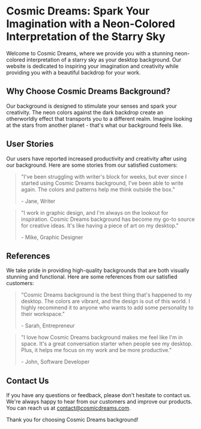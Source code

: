 <!--font:Montserrat-->

# Cosmic Dreams: Spark Your Imagination with a Neon-Colored Interpretation of the Starry Sky

Welcome to Cosmic Dreams, where we provide you with a stunning neon-colored interpretation of a starry sky as your desktop background. Our website is dedicated to inspiring your imagination and creativity while providing you with a beautiful backdrop for your work.

## Why Choose Cosmic Dreams Background?

Our background is designed to stimulate your senses and spark your creativity. The neon colors against the dark backdrop create an otherworldly effect that transports you to a different realm. Imagine looking at the stars from another planet - that's what our background feels like.

## User Stories

Our users have reported increased productivity and creativity after using our background. Here are some stories from our satisfied customers:

> "I've been struggling with writer's block for weeks, but ever since I started using Cosmic Dreams background, I've been able to write again. The colors and patterns help me think outside the box."
>
> \- Jane, Writer

> "I work in graphic design, and I'm always on the lookout for inspiration. Cosmic Dreams background has become my go-to source for creative ideas. It's like having a piece of art on my desktop."
>
> \- Mike, Graphic Designer

## References

We take pride in providing high-quality backgrounds that are both visually stunning and functional. Here are some references from our satisfied customers:

> "Cosmic Dreams background is the best thing that's happened to my desktop. The colors are vibrant, and the design is out of this world. I highly recommend it to anyone who wants to add some personality to their workspace."
>
> \- Sarah, Entrepreneur

> "I love how Cosmic Dreams background makes me feel like I'm in space. It's a great conversation starter when people see my desktop. Plus, it helps me focus on my work and be more productive."
>
> \- John, Software Developer

## Contact Us

If you have any questions or feedback, please don't hesitate to contact us. We're always happy to hear from our customers and improve our products. You can reach us at [contact@cosmicdreams.com](#contact).

Thank you for choosing Cosmic Dreams background!

<!--

Write me content for website with wallpaper which alt text is:

"A neon-colored interpretation of a starry sky"

The name/title of the page should not be 1:1 copy of the alt text but rather a real content of the website which is using this wallpaper.

- Use markdown format 
- Start with heading
- Heading should be short and concise
- The content should look like a real website 
- The website should not be about the wallpaper, wallpaper is just a related background
- Heading should be contain work "wallpaper" or "background"
- Include real sections like references, contact, user stories, etc. use things relevant to the page purpose.
- Feel free to use structure like headings, bullets, numbering, blockquotes, paragraphs, horizontal lines, etc.
- You can use formatting like bold or _italic_
- You can include UTF-8 emojis
- Links should be only #hash anchors (and you can refer to the document itself)
- Do not include images


---


# Cosmic Dreams: A Wallpaper to Inspire Your Imagination

Welcome to Cosmic Dreams, where we provide you with a stunning neon-colored interpretation of a starry sky as your desktop wallpaper. Our website is dedicated to inspiring your imagination and creativity while providing you with a beautiful backdrop for your work.

## Why Choose Cosmic Dreams Wallpaper?

Our wallpaper is not just any ordinary background. It's designed to stimulate your senses and spark your creativity. The neon colors against the dark backdrop create an otherworldly effect that transports you to a different realm. Imagine looking at the stars from another planet - that's what our wallpaper feels like.

## User Stories

Our users have reported increased productivity and creativity after using our wallpaper. Here are some stories from our satisfied customers:

> "I've been struggling with writer's block for weeks, but ever since I started using Cosmic Dreams wallpaper, I've been able to write again. The colors and patterns help me think outside the box."
>
> \- Jane, Writer

> "I work in graphic design, and I'm always on the lookout for inspiration. Cosmic Dreams wallpaper has become my go-to source for creative ideas. It's like having a piece of art on my desktop."
>
> \- Mike, Graphic Designer

## References

We take pride in providing high-quality wallpapers that are both visually stunning and functional. Here are some references from our satisfied customers:

> "Cosmic Dreams wallpaper is the best thing that's happened to my desktop. The colors are vibrant, and the design is out of this world. I highly recommend it to anyone who wants to add some personality to their workspace."
>
> \- Sarah, Entrepreneur

> "I love how Cosmic Dreams wallpaper makes me feel like I'm in space. It's a great conversation starter when people see my desktop. Plus, it helps me focus on my work and be more productive."
>
> \- John, Software Developer

## Contact Us

If you have any questions or feedback, please don't hesitate to contact us. We're always happy to hear from our customers and improve our products. You can reach us at [contact@cosmicdreams.com](#contact).

Thank you for choosing Cosmic Dreams wallpaper!


---


Heading should not include word "wallpaper". The website should not be about the wallpaper itself, wallpaper is just a related background, rewrite whole content.


---


# Cosmic Dreams: Spark Your Imagination with a Neon-Colored Interpretation of the Starry Sky

Welcome to Cosmic Dreams, where we provide you with a stunning neon-colored interpretation of a starry sky as your desktop background. Our website is dedicated to inspiring your imagination and creativity while providing you with a beautiful backdrop for your work.

## Why Choose Cosmic Dreams Background?

Our background is designed to stimulate your senses and spark your creativity. The neon colors against the dark backdrop create an otherworldly effect that transports you to a different realm. Imagine looking at the stars from another planet - that's what our background feels like.

## User Stories

Our users have reported increased productivity and creativity after using our background. Here are some stories from our satisfied customers:

> "I've been struggling with writer's block for weeks, but ever since I started using Cosmic Dreams background, I've been able to write again. The colors and patterns help me think outside the box."
>
> \- Jane, Writer

> "I work in graphic design, and I'm always on the lookout for inspiration. Cosmic Dreams background has become my go-to source for creative ideas. It's like having a piece of art on my desktop."
>
> \- Mike, Graphic Designer

## References

We take pride in providing high-quality backgrounds that are both visually stunning and functional. Here are some references from our satisfied customers:

> "Cosmic Dreams background is the best thing that's happened to my desktop. The colors are vibrant, and the design is out of this world. I highly recommend it to anyone who wants to add some personality to their workspace."
>
> \- Sarah, Entrepreneur

> "I love how Cosmic Dreams background makes me feel like I'm in space. It's a great conversation starter when people see my desktop. Plus, it helps me focus on my work and be more productive."
>
> \- John, Software Developer

## Contact Us

If you have any questions or feedback, please don't hesitate to contact us. We're always happy to hear from our customers and improve our products. You can reach us at [contact@cosmicdreams.com](#contact).

Thank you for choosing Cosmic Dreams background!

-->
